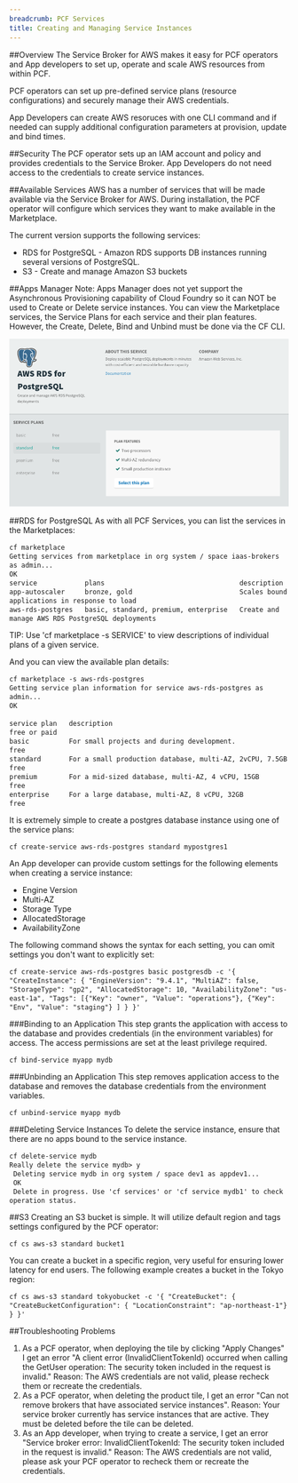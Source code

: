 ```yaml
---
breadcrumb: PCF Services
title: Creating and Managing Service Instances
---
```



##Overview
The Service Broker for AWS makes it easy for PCF operators and App developers to set up, operate and scale AWS resources from within PCF. 

PCF operators can set up pre-defined service plans (resource configurations) and securely manage their AWS credentials. 

App Developers can create AWS resoruces with one CLI command and if needed can supply additional configuration parameters at provision, update and bind times.  

##Security
The PCF operator sets up an IAM account and policy and provides credentials to the Service Broker. App Developers do not need access to the credentials to create service instances. 


##Available Services
AWS has a number of services that will be made available via the Service Broker for AWS. 
During installation, the PCF operator will configure which services they want to make available in the Marketplace. 

The current version supports the following services:

* RDS for PostgreSQL - Amazon RDS supports DB instances running several versions of PostgreSQL. 
* S3 - Create and manage Amazon S3 buckets

##Apps Manager
Note: Apps Manager does not yet support the Asynchronous Provisioning capability of Cloud Foundry so it can NOT be used to Create or Delete service instances. You can view the Marketplace services, the Service Plans for each service and their plan features. However, the Create, Delete, Bind and Unbind must be done via the CF CLI.  

<img src="images/aws-sb-appsmgr-serviceplans.png"  />


##RDS for PostgreSQL
As with all PCF Services, you can list the services in the Marketplaces:

    cf marketplace
    Getting services from marketplace in org system / space iaas-brokers as admin...
    OK
    service            plans                                  description   
    app-autoscaler     bronze, gold                           Scales bound applications in response to load   
    aws-rds-postgres   basic, standard, premium, enterprise   Create and manage AWS RDS PostgreSQL deployments   

TIP:  Use 'cf marketplace -s SERVICE' to view descriptions of individual plans of a given service.


And you can view the available plan details:

    cf marketplace -s aws-rds-postgres
    Getting service plan information for service aws-rds-postgres as admin...
    OK

    service plan   description                                               free or paid   
    basic          For small projects and during development.                free   
    standard       For a small production database, multi-AZ, 2vCPU, 7.5GB   free   
    premium        For a mid-sized database, multi-AZ, 4 vCPU, 15GB          free   
    enterprise     For a large database, multi-AZ, 8 vCPU, 32GB              free


It is extremely simple to create a postgres database instance using one of the service plans:

    cf create-service aws-rds-postgres standard mypostgres1

An App developer can provide custom settings for the following elements when creating a service instance:

* Engine Version
* Multi-AZ
* Storage Type
* AllocatedStorage
* AvailabilityZone

The following command shows the syntax for each setting, you can omit settings you don't want to explicitly set:

    cf create-service aws-rds-postgres basic postgresdb -c '{ "CreateInstance": { "EngineVersion": "9.4.1", "MultiAZ": false, "StorageType": "gp2", "AllocatedStorage": 10, "AvailabilityZone": "us-east-1a", "Tags": [{"Key": "owner", "Value": "operations"}, {"Key": "Env", "Value": "staging"} ] } }'


###Binding to an Application
This step grants the application with access to the database and provides credentials (in the environment variables) for access. 
The access permissions are set at the least privilege required.  

    cf bind-service myapp mydb


###Unbinding an Application
This step removes application access to the database and removes the database credentials from the environment variables. 

    cf unbind-service myapp mydb

###Deleting Service Instances
To delete the service instance, ensure that there are no apps bound to the service instance.  

    cf delete-service mydb
    Really delete the service mydb> y
     Deleting service mydb in org system / space dev1 as appdev1...
     OK
     Delete in progress. Use 'cf services' or 'cf service mydb1' to check operation status.


##S3
Creating an S3 bucket is simple. It will utilize default region and tags settings configured by the PCF operator:

    cf cs aws-s3 standard bucket1

You can create a bucket in a specific region, very useful for ensuring lower latency for end users. The following example creates a bucket in the Tokyo region:

    cf cs aws-s3 standard tokyobucket -c '{ "CreateBucket": { "CreateBucketConfiguration": { "LocationConstraint": "ap-northeast-1"} } }'



##Troubleshooting Problems
1. As a PCF operator, when deploying the tile by clicking "Apply Changes" I get an error "A client error (InvalidClientTokenId) occurred when calling the GetUser operation: The security token included in the request is invalid." Reason: The AWS credentials are not valid, please recheck them or recreate the credentials. 
2. As a PCF operator, when deleting the product tile, I get an error "Can not remove brokers that have associated service instances". Reason: Your service broker currently has service instances that are active. They must be deleted before the tile can be deleted. 
2. As an App developer, when trying to create a service, I get an error "Service broker error: InvalidClientTokenId: The security token included in the request is invalid." Reason: The AWS credentials are not valid, please ask your PCF operator to recheck them or recreate the credentials.




